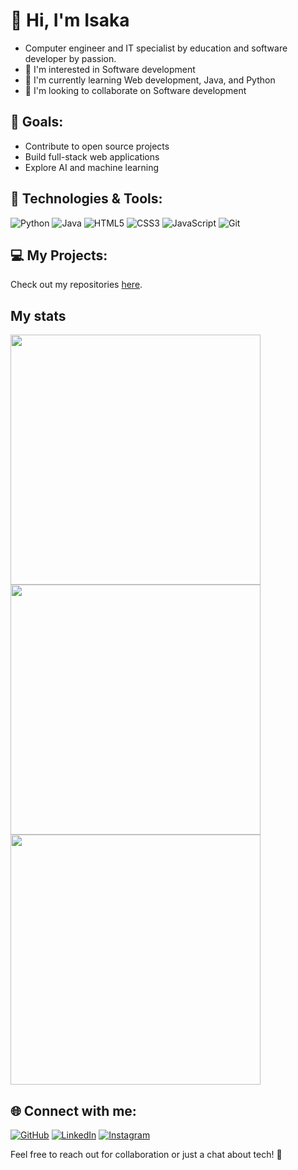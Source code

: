 # 👋 Hi, I'm Isaka

-  Computer engineer and IT specialist by education and software developer by passion.
- 👀 I'm interested in Software development 
- 🌱 I'm currently learning Web development, Java, and Python 
- 💞️ I'm looking to collaborate on Software development

## 🎯 Goals:

- Contribute to open source projects
- Build full-stack web applications
- Explore AI and machine learning


## 🚀 Technologies & Tools:

![Python](https://img.shields.io/badge/Python-3776AB?style=for-the-badge&logo=python&logoColor=white)
![Java](https://img.shields.io/badge/Java-ED8B00?style=for-the-badge&logo=java&logoColor=white)
![HTML5](https://img.shields.io/badge/HTML5-E34F26?style=for-the-badge&logo=html5&logoColor=white)
![CSS3](https://img.shields.io/badge/CSS3-1572B6?style=for-the-badge&logo=css3&logoColor=white)
![JavaScript](https://img.shields.io/badge/JavaScript-F7DF1E?style=for-the-badge&logo=javascript&logoColor=black)
![Git](https://img.shields.io/badge/Git-F05032?style=for-the-badge&logo=git&logoColor=white)

## 💻 My Projects:

Check out my repositories [here](https://github.com/isaka-12?tab=repositories).


## My stats

<img width=400 src='https://github-readme-stats.vercel.app/api?username=joshxfi&theme=vue-dark&show_icons=true&hide_border=true&count_private=true' />
<img width=400 src='https://github-readme-streak-stats.herokuapp.com/?user=joshxfi&theme=vue-dark&hide_border=true' />
<img width=400 src='https://github-readme-stats.vercel.app/api/top-langs/?username=joshxfi&theme=vue-dark&show_icons=true&hide_border=true&layout=compact' />



## 🌐 Connect with me:

[![GitHub](https://img.shields.io/badge/GitHub-000?style=for-the-badge&logo=github)](https://github.com/isaka-12)
[![LinkedIn](https://img.shields.io/badge/LinkedIn-blue?style=for-the-badge&logo=linkedin&logoColor=white)](https://www.linkedin.com/in/isaka-mtweve-359122289/)
[![Instagram](https://img.shields.io/badge/Instagram-E4405F?style=for-the-badge&logo=instagram&logoColor=white)](https://www.instagram.com/mtweveisaka?igsh=MWVxYWlvenZ0bDVvcQ%3D%3D)

Feel free to reach out for collaboration or just a chat about tech! 🚀

